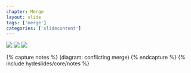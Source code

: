 ```yaml
---
chapter: Merge
layout: slide
tags: ['merge']
categories: ['slidecontent']
---
```


<div class="diagram-group">
	<img class="diagram" src="assets/diagrams/merge-ff-01.png">
	<img class="diagram fragment" src="assets/diagrams/merge-ff-02.png">
	<img class="diagram fragment" src="assets/diagrams/merge-ff-03.png">
</div>

{% capture notes %}
(diagram: conflicting merge)
{% endcapture %}
{% include hydeslides/core/notes %}